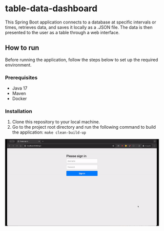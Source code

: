 # table-data-dashboard
This Spring Boot application connects to a database at specific intervals or times, retrieves data, and saves it locally as a .JSON file. The data is then presented to the user as a table through a web interface.

## How to run
Before running the application, follow the steps below to set up the required environment.

### Prerequisites
- Java 17
- Maven
- Docker

### Installation
1. Clone this repository to your local machine.
2. Go to the project root directory and run the following command to build the application: `make clean-build-up`

![web-interface.gif](doc%2Fweb-interface.gif)